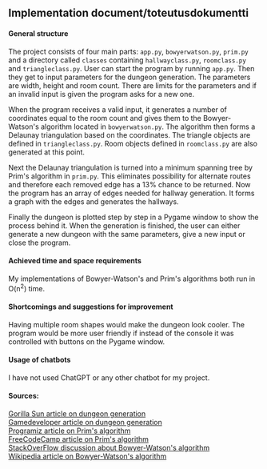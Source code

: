 ## Implementation document/toteutusdokumentti

#### General structure

The project consists of four main parts: `app.py`, `bowyerwatson.py`, `prim.py` and a directory called `classes` containing `hallwayclass.py`, `roomclass.py` and `triangleclass.py`.
User can start the program by running `app.py`. Then they get to input parameters for the dungeon generation. The parameters are width, height and room count.
There are limits for the parameters and if an invalid input is given the program asks for a new one.

When the program receives a valid input, it generates a number of coordinates equal to the room count and gives them
to the Bowyer-Watson's algorithm located in `bowyerwatson.py`. The algorithm then forms a Delaunay triangulation based on the coordinates.
The triangle objects are defined in `triangleclass.py`. Room objects defined in `roomclass.py` are also generated at this point.

Next the Delaunay triangulation is turned into a minimum spanning tree by Prim's algorithm in `prim.py`. This eliminates possibility for alternate 
routes and therefore each removed edge has a 13% chance to be returned. Now the program has an array of edges needed for hallway generation.
It forms a graph with the edges and generates the hallways.

Finally the dungeon is plotted step by step in a Pygame window to show the process behind it. When the generation is finished, the user can either generate 
a new dungeon with the same parameters, give a new input or close the program.

#### Achieved time and space requirements

My implementations of Bowyer-Watson's and Prim's algorithms both run in O(n<sup>2</sup>) time. 

#### Shortcomings and suggestions for improvement

Having multiple room shapes would make the dungeon look cooler. The program would be more user friendly if instead of the console it was controlled with buttons on the Pygame window.

#### Usage of chatbots

I have not used ChatGPT or any other chatbot for my project.

#### Sources:

[Gorilla Sun article on dungeon generation](https://www.gorillasun.de/blog/bowyer-watson-algorithm-for-delaunay-triangulation/)\
[Gamedeveloper article on dungeon generation](https://www.gamedeveloper.com/programming/procedural-dungeon-generation-algorithm#close-modal)\
[Programiz article on Prim's algorithm](https://www.programiz.com/dsa/prim-algorithm)\
[FreeCodeCamp article on Prim's algorithm](https://www.freecodecamp.org/news/prims-algorithm-explained-with-pseudocode/)\
[StackOverFlow discussion about Bowyer-Watson's algorithm](https://stackoverflow.com/questions/58116412/a-bowyer-watson-delaunay-triangulation-i-implemented-doesnt-remove-the-triangle)\
[Wikipedia article on Bowyer-Watson's algorithm](https://en.wikipedia.org/wiki/Bowyer%E2%80%93Watson_algorithm)

